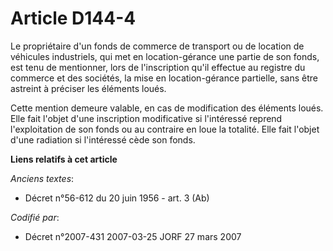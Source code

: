 # Article D144-4

Le propriétaire d'un fonds de commerce de transport ou de location de véhicules industriels, qui met en location-gérance une
partie de son fonds, est tenu de mentionner, lors de l'inscription qu'il effectue au registre du commerce et des sociétés, la
mise en location-gérance partielle, sans être astreint à préciser les éléments loués.

Cette mention demeure valable, en cas de modification des éléments loués. Elle fait l'objet d'une inscription modificative si
l'intéressé reprend l'exploitation de son fonds ou au contraire en loue la totalité. Elle fait l'objet d'une radiation si
l'intéressé cède son fonds.

**Liens relatifs à cet article**

_Anciens textes_:

  - Décret n°56-612 du 20 juin 1956 - art. 3 (Ab)

_Codifié par_:

  - Décret n°2007-431 2007-03-25 JORF 27 mars 2007
